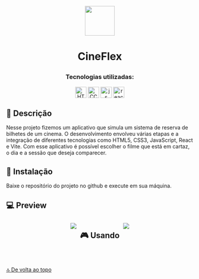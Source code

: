 <p align="center"><img src="public/favicon.ico" height="80px"/></p>

# <p align ="center">CineFlex</p>

### <p align ="center">Tecnologias utilizadas:</p>

<p align = "center">
   <img align="center" alt="HTML5" src="https://img.shields.io/badge/HTML5-E34F26?style=for-the-badge&logo=html5&logoColor=white" height="30px">
   <img align="center" alt="CCS" src="https://img.shields.io/badge/CSS3-1572B6?style=for-the-badge&logo=css3&logoColor=white" height="30px"/>
   <img align="center" alt="js" src="https://img.shields.io/badge/JavaScript-F7DF1E?style=for-the-badge&logo=javascript&logoColor=black" height="30px"/>
  <img align="center" alt="react" src="https://img.shields.io/badge/React-20232A?style=for-the-badge&logo=react&logoColor=61DAFB"  height="30px"/>
</p>

## 📖 Descrição
Nesse projeto fizemos um aplicativo que simula um sistema de reserva de bilhetes de um cinema. O desenvolvimento envolveu várias etapas e a integração de diferentes tecnologias como HTML5, CSS3, JavaScript, React e Vite. Com esse aplicativo é possível escolher o filme que está em cartaz, o dia  e a sessão que deseja comparecer.

## 🚀 Instalação
Baixe o repositório do projeto no github e execute em sua máquina.

## 💻 Preview

<div style="display: flex; flex-wrap: wrap; justify-content: center;" >
<img src="./public/preview/zap-1.png" style="margin: 10px">

## 🎮 Usando

<img src="./public/preview/zap-recall.gif" style="margin: 10px">

</div>

$~$

[🔝 De volta ao topo](#Zap_Recall)

